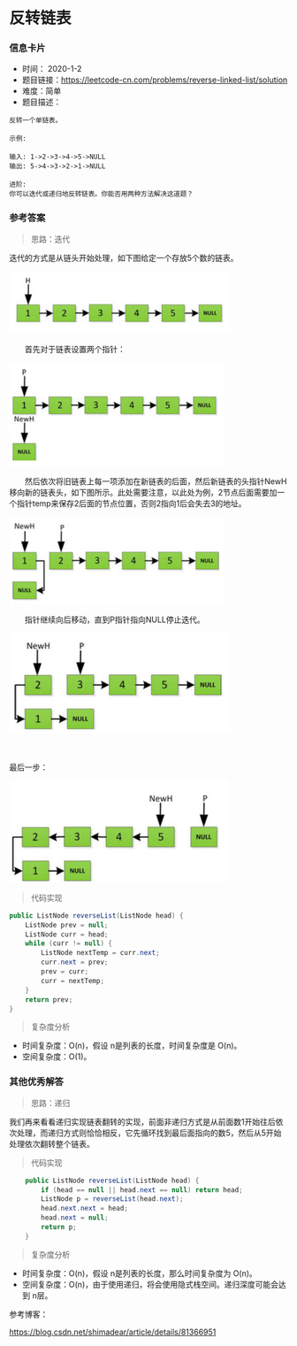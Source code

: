 # 反转链表

### 信息卡片

- 时间： 2020-1-2
- 题目链接：https://leetcode-cn.com/problems/reverse-linked-list/solution
- 难度：简单
- 题目描述：

```
反转一个单链表。

示例:

输入: 1->2->3->4->5->NULL
输出: 5->4->3->2->1->NULL

进阶:
你可以迭代或递归地反转链表。你能否用两种方法解决这道题？
```



### 参考答案

> 思路：迭代

迭代的方式是从链头开始处理，如下图给定一个存放5个数的链表。


![2.3.1](../assets/2.3.1.png)


　　首先对于链表设置两个指针：


![2.3.2](../assets/2.3.2.png)


　　然后依次将旧链表上每一项添加在新链表的后面，然后新链表的头指针NewH移向新的链表头，如下图所示。此处需要注意，以此处为例，2节点后面需要加一个指针temp来保存2后面的节点位置，否则2指向1后会失去3的地址。


![2.3.3](../assets/2.3.3.png)


　　指针继续向后移动，直到P指针指向NULL停止迭代。


![2.3.4](../assets/2.3.4.png)

　　

最后一步：


![2.3.5](../assets/2.3.5.png)

> 代码实现

```java
public ListNode reverseList(ListNode head) {
    ListNode prev = null;
    ListNode curr = head;
    while (curr != null) {
        ListNode nextTemp = curr.next;
        curr.next = prev;
        prev = curr;
        curr = nextTemp;
    }
    return prev;
}
```



> 复杂度分析

- 时间复杂度：O(n)，假设 n是列表的长度，时间复杂度是 O(n)。
- 空间复杂度：O(1)。





### 其他优秀解答

>  思路：递归

我们再来看看递归实现链表翻转的实现，前面非递归方式是从前面数1开始往后依次处理，而递归方式则恰恰相反，它先循环找到最后面指向的数5，然后从5开始处理依次翻转整个链表。



> 代码实现

```java
    public ListNode reverseList(ListNode head) {
        if (head == null || head.next == null) return head;
        ListNode p = reverseList(head.next);
        head.next.next = head;
        head.next = null;
        return p;
    }

```



> 复杂度分析

- 时间复杂度：O(n)，假设 n是列表的长度，那么时间复杂度为 O(n)。
- 空间复杂度：O(n)，由于使用递归，将会使用隐式栈空间。递归深度可能会达到 n层。



参考博客：

https://blog.csdn.net/shimadear/article/details/81366951